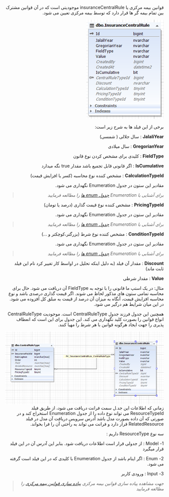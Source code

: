 <div align="right" dir="rtl"

قوانین بیمه مرکزی یا insuranceCentralRule موجودیتی است که در آن قوانین مشترک بین تمام بیمه گر ها قرار دارد که توسط بیمه مرکزی تعیین می شود.

![](InsuranceCentralRule.PNG )

برخی از این فیلد ها به شرح زیر است:

**JalaliYear** : سال جلالی ( شمسی)

**GregorianYear** : سال میلادی

**FieldType** : کلیدی برای مشخص کردن نوع قانون

**IsCumulative** : اگر قانونی قابل تجمیع باشد مقدار true نگه میدارد

**CalculationTypeId** : مشخص کننده نوع محاسبه (کسر یا افزایش قیمت)

مقادیر این ستون در جدول Enumeration نگهداری می شود.

>*برای آشنایی با Enumeration  [جدول enum ها](../enumeration/bussiness.md) را مطالعه فرمایید*

**PricingTypeId** : مشخص کننده نوع قیمت گذاری (درصد یا تومان)

مقادیر این ستون در جدول Enumeration نگهداری می شود.

>*برای آشنایی با Enumeration  [جدول enum ها](../enumeration/bussiness.md) را مطالعه فرمایید*


**ConditionTypeId** : مشخص کننده نوع شرط (بزرگتر،کوچکتر و ...)

مقادیر این ستون در جدول Enumeration نگهداری می شود.

>*برای آشنایی با Enumeration  [جدول enum ها](../enumeration/bussiness.md) را مطالعه فرمایید*


**Discount** : مقدار آن فیلد (به دلیل اینکه تحلیل در اواسط کار تغییر کرد نام این فیلد ثابت ماند)

**Value** : مقدار شرطی


مثال: در یک استپ ما قانونی را با توجه به FieldType آن دریافت می شود. حال برای محاسبه تمامی ستون های مذکور لحاظ می شوند. اگر قیمت گذاری درصدی باشد و نوع محاسبه افزایش قیمت، آنگاه به میزان آن درصد از قیمت به مبلق کل افزوده می شود. در این میان شرایط هم درگیر می شود.



همچنین این جدول فرزند جدول CentralRuleType است. موجودیت CentralRuleType انواع قوانین را بصورت کلید نگهداری می کند. این جدول برای این است که انعطاف پذیری را جهت ایجاد هرگونه قوانین با هر شرط را مهیا کنند.

![](CentralRuleType.PNG)
زمانی که اطلاعات این جد.ل سمت فرانت دریافت می شود، از طریق فیلد ResourceTypeId می تواند نوع داده را از جدول Enumeration استخراج کند و   در صورتی که آن داده بصورت مدل باشد آدرس سرویس دریافت آن مدل در فیلد RelatedResource قرار دارد و فرانت می تواند به راحتی آن را فرا بخواند.

سه نوع ResourceType داریم : 

1- Model : از جدولی قرار است اطلاعات دریافت شود. بنابر این آدرس آن در این فیلد قرار میگیرد

2- Enum : اگر اینام باشد از جدول Enumeration با کلیدی که در این فیلد است گرفته می شود.

3- Input : ورودی کاربر


>*جهت مشاهده پیاده سازی قوانین بیمه مرکزی  [پیاده سازی قوانین بیمه مرکزی](./CentralRuleBussiness.md) را مطالعه فرمایید*

</div>